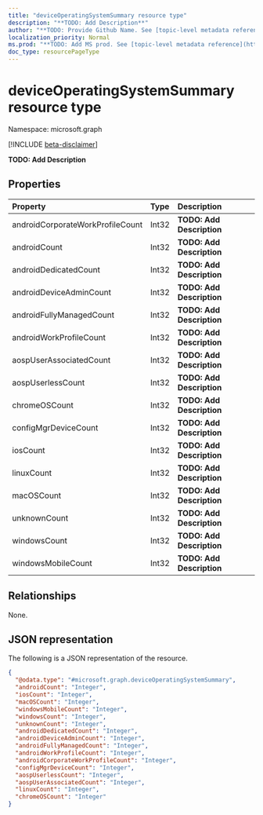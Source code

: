 ```yaml
---
title: "deviceOperatingSystemSummary resource type"
description: "**TODO: Add Description**"
author: "**TODO: Provide Github Name. See [topic-level metadata reference](https://msgo.azurewebsites.net/add/document/guidelines/metadata.html#topic-level-metadata)**"
localization_priority: Normal
ms.prod: "**TODO: Add MS prod. See [topic-level metadata reference](https://msgo.azurewebsites.net/add/document/guidelines/metadata.html#topic-level-metadata)**"
doc_type: resourcePageType
---
```


# deviceOperatingSystemSummary resource type

Namespace: microsoft.graph

[!INCLUDE [beta-disclaimer](../../includes/beta-disclaimer.md)]

**TODO: Add Description**

## Properties
|Property|Type|Description|
|:---|:---|:---|
|androidCorporateWorkProfileCount|Int32|**TODO: Add Description**|
|androidCount|Int32|**TODO: Add Description**|
|androidDedicatedCount|Int32|**TODO: Add Description**|
|androidDeviceAdminCount|Int32|**TODO: Add Description**|
|androidFullyManagedCount|Int32|**TODO: Add Description**|
|androidWorkProfileCount|Int32|**TODO: Add Description**|
|aospUserAssociatedCount|Int32|**TODO: Add Description**|
|aospUserlessCount|Int32|**TODO: Add Description**|
|chromeOSCount|Int32|**TODO: Add Description**|
|configMgrDeviceCount|Int32|**TODO: Add Description**|
|iosCount|Int32|**TODO: Add Description**|
|linuxCount|Int32|**TODO: Add Description**|
|macOSCount|Int32|**TODO: Add Description**|
|unknownCount|Int32|**TODO: Add Description**|
|windowsCount|Int32|**TODO: Add Description**|
|windowsMobileCount|Int32|**TODO: Add Description**|

## Relationships
None.

## JSON representation
The following is a JSON representation of the resource.
<!-- {
  "blockType": "resource",
  "@odata.type": "microsoft.graph.deviceOperatingSystemSummary"
}
-->
``` json
{
  "@odata.type": "#microsoft.graph.deviceOperatingSystemSummary",
  "androidCount": "Integer",
  "iosCount": "Integer",
  "macOSCount": "Integer",
  "windowsMobileCount": "Integer",
  "windowsCount": "Integer",
  "unknownCount": "Integer",
  "androidDedicatedCount": "Integer",
  "androidDeviceAdminCount": "Integer",
  "androidFullyManagedCount": "Integer",
  "androidWorkProfileCount": "Integer",
  "androidCorporateWorkProfileCount": "Integer",
  "configMgrDeviceCount": "Integer",
  "aospUserlessCount": "Integer",
  "aospUserAssociatedCount": "Integer",
  "linuxCount": "Integer",
  "chromeOSCount": "Integer"
}
```

